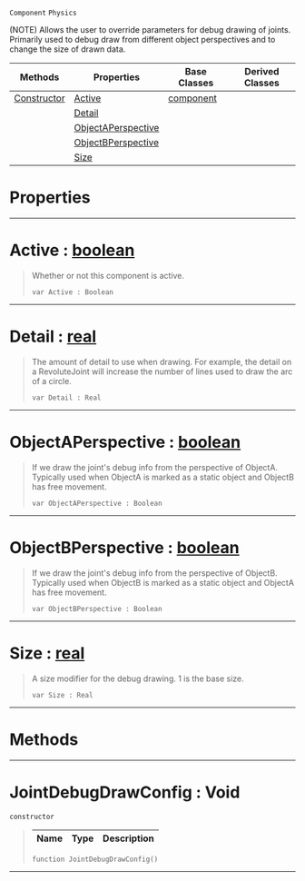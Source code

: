 `Component` `Physics`



(NOTE) Allows the user to override parameters for debug drawing of joints. Primarily used to debug draw from different object perspectives and to change the size of drawn data.

|Methods|Properties|Base Classes|Derived Classes|
|---|---|---|---|
|[ Constructor](https://github.com/ArendDanielek/ZeroDocsTest/blob/master/code_reference/class_reference/jointdebugdrawconfig.markdown#jointdebugdrawconfig-voi)|[ Active](https://github.com/ArendDanielek/ZeroDocsTest/blob/master/code_reference/class_reference/jointdebugdrawconfig.markdown#active-zero-engine-docum)|[component](https://github.com/ArendDanielek/ZeroDocsTest/blob/master/code_reference/class_reference/component.markdown)| |
| |[ Detail](https://github.com/ArendDanielek/ZeroDocsTest/blob/master/code_reference/class_reference/jointdebugdrawconfig.markdown#detail-zero-engine-docum)| | |
| |[ ObjectAPerspective](https://github.com/ArendDanielek/ZeroDocsTest/blob/master/code_reference/class_reference/jointdebugdrawconfig.markdown#objectaperspective-zero)| | |
| |[ ObjectBPerspective](https://github.com/ArendDanielek/ZeroDocsTest/blob/master/code_reference/class_reference/jointdebugdrawconfig.markdown#objectbperspective-zero)| | |
| |[ Size](https://github.com/ArendDanielek/ZeroDocsTest/blob/master/code_reference/class_reference/jointdebugdrawconfig.markdown#size-zero-engine-documen)| | |


 #  Properties


---  
 #  Active : [boolean](https://github.com/ArendDanielek/ZeroDocsTest/blob/master/code_reference/zilch_base_types/boolean.markdown)

> Whether or not this component is active.
> ``` lang=cpp, name=Zilch
> var Active : Boolean


---  
 #  Detail : [real](https://github.com/ArendDanielek/ZeroDocsTest/blob/master/code_reference/zilch_base_types/real.markdown)

> The amount of detail to use when drawing. For example, the detail on a RevoluteJoint will increase the number of lines used to draw the arc of a circle.
> ``` lang=cpp, name=Zilch
> var Detail : Real


---  
 #  ObjectAPerspective : [boolean](https://github.com/ArendDanielek/ZeroDocsTest/blob/master/code_reference/zilch_base_types/boolean.markdown)

> If we draw the joint's debug info from the perspective of ObjectA. Typically used when ObjectA is marked as a static object and ObjectB has free movement.
> ``` lang=cpp, name=Zilch
> var ObjectAPerspective : Boolean


---  
 #  ObjectBPerspective : [boolean](https://github.com/ArendDanielek/ZeroDocsTest/blob/master/code_reference/zilch_base_types/boolean.markdown)

> If we draw the joint's debug info from the perspective of ObjectB. Typically used when ObjectB is marked as a static object and ObjectA has free movement.
> ``` lang=cpp, name=Zilch
> var ObjectBPerspective : Boolean


---  
 #  Size : [real](https://github.com/ArendDanielek/ZeroDocsTest/blob/master/code_reference/zilch_base_types/real.markdown)

> A size modifier for the debug drawing. 1 is the base size.
> ``` lang=cpp, name=Zilch
> var Size : Real


---  
 #  Methods


---  
 #  JointDebugDrawConfig : Void

 `constructor`

> 
> |Name|Type|Description|
> |---|---|---|
> ``` lang=cpp, name=Zilch
> function JointDebugDrawConfig()
> ``` 


---  
 
  
  
  
  
  
  
  

 